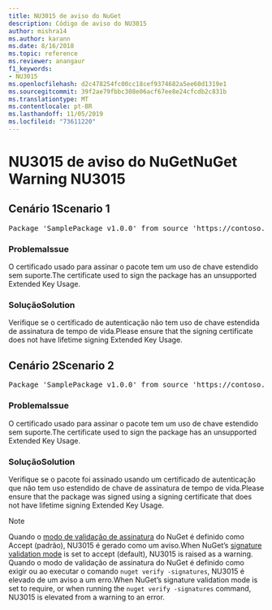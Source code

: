 ```yaml
---
title: NU3015 de aviso do NuGet
description: Código de aviso do NU3015
author: mishra14
ms.author: karann
ms.date: 8/16/2018
ms.topic: reference
ms.reviewer: anangaur
f1_keywords:
- NU3015
ms.openlocfilehash: d2c478254fc00cc18cef9374682a5ee60d1319e1
ms.sourcegitcommit: 39f2ae79fbbc308e06acf67ee8e24cfcdb2c831b
ms.translationtype: MT
ms.contentlocale: pt-BR
ms.lasthandoff: 11/05/2019
ms.locfileid: "73611220"
---
```

# <a name="nuget-warning-nu3015"></a><span data-ttu-id="de7bd-103">NU3015 de aviso do NuGet</span><span class="sxs-lookup"><span data-stu-id="de7bd-103">NuGet Warning NU3015</span></span>

## <a name="scenario-1"></a><span data-ttu-id="de7bd-104">Cenário 1</span><span class="sxs-lookup"><span data-stu-id="de7bd-104">Scenario 1</span></span>

<pre>Package 'SamplePackage v1.0.0' from source 'https://contoso.com/index.json': The lifetime signing EKU in the primary signature's certificate is not supported.</pre>

### <a name="issue"></a><span data-ttu-id="de7bd-105">Problema</span><span class="sxs-lookup"><span data-stu-id="de7bd-105">Issue</span></span>

<span data-ttu-id="de7bd-106">O certificado usado para assinar o pacote tem um uso de chave estendido sem suporte.</span><span class="sxs-lookup"><span data-stu-id="de7bd-106">The certificate used to sign the package has an unsupported Extended Key Usage.</span></span>


### <a name="solution"></a><span data-ttu-id="de7bd-107">Solução</span><span class="sxs-lookup"><span data-stu-id="de7bd-107">Solution</span></span>

<span data-ttu-id="de7bd-108">Verifique se o certificado de autenticação não tem uso de chave estendida de assinatura de tempo de vida.</span><span class="sxs-lookup"><span data-stu-id="de7bd-108">Please ensure that the signing certificate does not have lifetime signing Extended Key Usage.</span></span>



## <a name="scenario-2"></a><span data-ttu-id="de7bd-109">Cenário 2</span><span class="sxs-lookup"><span data-stu-id="de7bd-109">Scenario 2</span></span>

<pre>Package 'SamplePackage v1.0.0' from source 'https://contoso.com/index.json': The lifetime signing EKU in the signing certificate is not supported.</pre>

### <a name="issue"></a><span data-ttu-id="de7bd-110">Problema</span><span class="sxs-lookup"><span data-stu-id="de7bd-110">Issue</span></span>

<span data-ttu-id="de7bd-111">O certificado usado para assinar o pacote tem um uso de chave estendido sem suporte.</span><span class="sxs-lookup"><span data-stu-id="de7bd-111">The certificate used to sign the package has an unsupported Extended Key Usage.</span></span>


### <a name="solution"></a><span data-ttu-id="de7bd-112">Solução</span><span class="sxs-lookup"><span data-stu-id="de7bd-112">Solution</span></span>

<span data-ttu-id="de7bd-113">Verifique se o pacote foi assinado usando um certificado de autenticação que não tem uso estendido de chave de assinatura de tempo de vida.</span><span class="sxs-lookup"><span data-stu-id="de7bd-113">Please ensure that the package was signed using a signing certificate that does not have lifetime signing Extended Key Usage.</span></span>


> [!Note]
> <span data-ttu-id="de7bd-114">Quando o [modo de validação de assinatura](https://docs.microsoft.com/nuget/consume-packages/installing-signed-packages#configure-package-signature-requirements) do NuGet é definido como Accept (padrão), NU3015 é gerado como um aviso.</span><span class="sxs-lookup"><span data-stu-id="de7bd-114">When NuGet’s [signature validation mode](https://docs.microsoft.com/nuget/consume-packages/installing-signed-packages#configure-package-signature-requirements) is set to accept (default), NU3015 is raised as a warning.</span></span> <span data-ttu-id="de7bd-115">Quando o modo de validação de assinatura do NuGet é definido como exigir ou ao executar o comando `nuget verify -signatures`, NU3015 é elevado de um aviso a um erro.</span><span class="sxs-lookup"><span data-stu-id="de7bd-115">When NuGet’s signature validation mode is set to require, or when running the `nuget verify -signatures` command, NU3015 is elevated from a warning to an error.</span></span> 